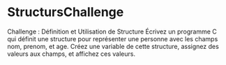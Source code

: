 # StructursChallenge
Challenge : Définition et Utilisation de Structure Écrivez un programme C qui définit une structure pour représenter une personne avec les champs nom, prenom, et age. Créez une variable de cette structure, assignez des valeurs aux champs, et affichez ces valeurs.
